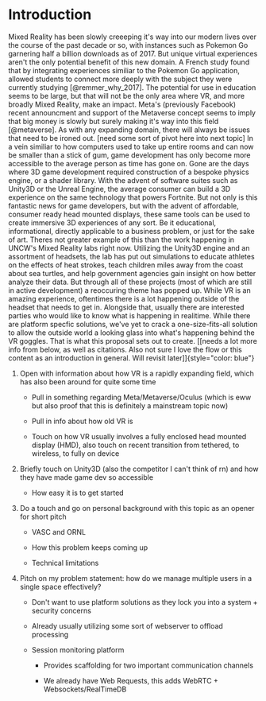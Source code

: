 # Introduction

Mixed Reality has been slowly creeeping it's way into our modern lives
over the course of the past decade or so, with instances such as Pokemon
Go garnering half a billion downloads as of 2017. But unique virtual
experiences aren't the only potential benefit of this new domain. A
French study found that by integrating experiences similiar to the
Pokemon Go application, allowed students to connect more deeply with the
subject they were currently studying [@remmer_why_2017]. The potential
for use in education seems to be large, but that will not be the only
area where VR, and more broadly Mixed Reality, make an impact. Meta's
(previously Facebook) recent announcment and support of the Metaverse
concept seems to imply that big money is slowly but surely making it's
way into this field [@metaverse]. As with any expanding domain, there
will always be issues that need to be ironed out. \[need some sort of
pivot here into next topic\] In a vein similiar to how computers used to
take up entire rooms and can now be smaller than a stick of gum, game
development has only become more accessible to the average person as
time has gone on. Gone are the days where 3D game development required
construction of a bespoke physics engine, or a shader library. With the
advent of software suites such as Unity3D or the Unreal Engine, the
average consumer can build a 3D experience on the same technology that
powers Fortnite. But not only is this fantastic news for game
developers, but with the advent of affordable, consumer ready head
mounted displays, these same tools can be used to create immersive 3D
experiences of any sort. Be it educational, informational, directly
applicable to a business problem, or just for the sake of art. Theres
not greater example of this than the work happening in UNCW's Mixed
Reality labs right now. Utilizing the Unity3D engine and an assortment
of headsets, the lab has put out simulations to educate athletes on the
effects of heat strokes, teach children miles away from the coast about
sea turtles, and help government agencies gain insight on how better
analyze their data. But through all of these projects (most of which are
still in active development) a reoccuring theme has popped up. While VR
is an amazing experience, oftentimes there is a lot happening outside of
the headset that needs to get in. Alongside that, usually there are
interested parties who would like to know what is happening in
realitime. While there are platform specfic solutions, we've yet to
crack a one-size-fits-all solution to allow the outside world a looking
glass into what's happening behind the VR goggles. That is what this
proposal sets out to create. [\[needs a lot more info from below, as
well as citations. Also not sure I love the flow or this content as an
introduction in general. Will revisit later\]]{style="color: blue"}

1.  Open with information about how VR is a rapidly expanding field,
    which has also been around for quite some time

    -   Pull in something regarding Meta/Metaverse/Oculus (which is eww
        but also proof that this is definitely a mainstream topic now)

    -   Pull in info about how old VR is

    -   Touch on how VR usually involves a fully enclosed head mounted
        display (HMD), also touch on recent transition from tethered, to
        wireless, to fully on device

2.  Briefly touch on Unity3D (also the competitor I can't think of rn)
    and how they have made game dev so accessible

    -   How easy it is to get started

3.  Do a touch and go on personal background with this topic as an
    opener for short pitch

    -   VASC and ORNL

    -   How this problem keeps coming up

    -   Technical limitations

4.  Pitch on my problem statement: how do we manage multiple users in a
    single space effectively?

    -   Don't want to use platform solutions as they lock you into a
        system + security concerns

    -   Already usually utilizing some sort of webserver to offload
        processing

    -   Session monitoring platform

        -   Provides scaffolding for two important communication
            channels

        -   We already have Web Requests, this adds WebRTC +
            Websockets/RealTimeDB
